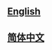 ## <a href='https://mmrazor.readthedocs.io/en/latest/'>English</a>

## <a href='https://mmrazor.readthedocs.io/zh_CN/latest/'>简体中文</a>
